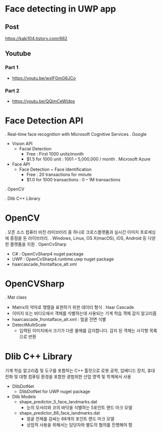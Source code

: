 # Face detecting in UWP app

## Post
https://kaki104.tistory.com/662

## Youtube
### Part 1
* https://youtu.be/wxIFGmG6JCo
### Part 2
* https://youtu.be/QQimCeWIdps
  

# Face Detection API
. Real-time face recognition with Microsoft Cognitive Services
. Google
  - Vision API
    + Facial Detection 
      - Free : First 1000 units/month 
      - $1.5 for 1000 unit : 1001 – 5,000,000 / month
. Microsoft Azure
  - Face API
    + Face Detection ~ Face Identification
      - Free : 20 transactions for minute
      - $1.0 for 1000 transactions : 0 – 1M transactions

. OpenCV

. Dlib C++ Library

# OpenCV
. 오픈 소스 컴퓨터 비전 라이브러리 중 하나로 크로스플랫폼과 실시간 이미지 프로세싱에 중점을 둔 라이브러리.
. Windows, Linux, OS X(macOS), iOS, Android 등 다양한 플랫폼을 지원
. OpenCvSharp
  - C# : OpenCvSharp4 nuget package
  - UWP : OpenCvSharp4.runtime.uwp nuget package
  - haarcascade_frontalface_alt.xml

# OpenCVSharp
. Mat class 
  - Matrix의 약자로 행렬을 표현하기 위한 데이터 형식
. Haar Cascade
  - 이미지 또는 비디오에서 객체를 식별하는데 사용되는 기계 학습 객체 감지 알고리즘
  - haarcascade_frontalface_alt.xml : 얼굴 전면 식별
  - DetectMultiScale
    + 입력된 이미지에서 크기가 다른 물체를 감지합니다. 감지 된 객체는 사각형 목록으로 반환

# Dlib C++ Library
기계 학습 알고리즘 및 도구를 포함하는 C++ 툴킷으로 로봇 공학, 임베디드 장치, 휴대 전화 및 대형 컴퓨팅 환경을 포함한 광범위한 산업 영역 및 학계에서 사용
* DlibDotNet
  - DlibDotNet for UWP nuget package
* Dlib Models
  - shape\_predictor\_5\_face\_landmarks.dat
    + 눈의 모서리와 코의 바닥을 식별하는 5포인트 랜드 마크 모델
  - shape\_predictor\_68\_face\_landmarks.dat
    * 얼굴 전체를 감싸는 68개의 포인트 랜드 마크 모델
    * 상업적 사용을 위해서는 담당자와 별도의 협의를 진행해야 함
